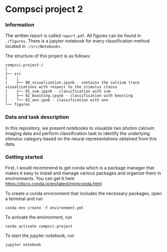 # Compsci project 2

### Information

The written report is called ```report.pdf```. All figures can be found in ```./figures```. There is a jupyter notebook for every classification method located in ```./src/Notebooks```. 

The structure of this project is as follows:

```
compsci-project-/
│
├── src 
|    |
|    ├── 00_visualization.ipynb - contains the calcium trace visualizations with respect to the stimulus classs
|    ├── 01_svm.ipynb - classification with svm
|    ├── 02_boosting.ipynb - classification with boosting
|    └── 03_ann.ipnb - classification with ann
└── figures
```

### Data and task description

In this repository, we present notebooks to visualize two photon calcium imaging data and perform classification task to identify the underlying stimulus category based on the neural representations obtained from this data.

### Getting started

First, I would recommend to get conda which is a package manager that makes it easy to install and manage various packages and organize them in environments. You can get it here
https://docs.conda.io/en/latest/miniconda.html

To create a conda environment that includes the necessary packages, open a terminal and run
```
conda env create -f environment.yml
```

To activate the environment, run
```
conda activate compsci-project
```

To start the jupyter notebook, run
```
jupyter notebook
```

